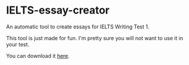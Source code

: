 # IELTS-essay-creator
An automatic tool to create essays for IELTS Writing Test 1.

This tool is just made for fun. I'm pretty sure you will not want to use it in your test.

You can download it [here](http://pan.baidu.com/s/1pJwU7xD).
